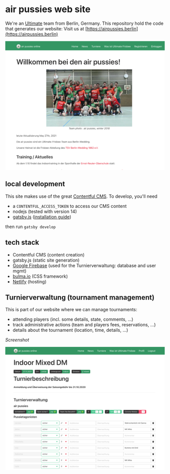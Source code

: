 # air pussies web site

We're an [Ultimate](https://en.wikipedia.org/wiki/Ultimate_(sport)) team from Berlin, Germany. This repository
hold the code that generates our website: Visit us at [https://airpussies.berlin](https://airpussies.berlin)

![screenshot of our homepage](./docs/home.png)

## local development

This site makes use of the great [Contentful CMS](https://www.contentful.com/). To develop, you'll need

* a `CONTENTFUL_ACCESS_TOKEN` to access our CMS content
* nodejs (tested with version 14)
* [gatsby.js](https://www.gatsbyjs.com/docs/quick-start/) ([installation guide](https://www.gatsbyjs.com/docs/tutorial/part-0/#installation-guide))

then run `gatsby develop`

## tech stack

- Contentful CMS (content creation)
- gatsby.js (static site generation)
- [Google Firebase](https://firebase.google.com/) (used for the Turnierverwaltung: database and user mgmt)
- [bulma.io](https://bulma.io/) (CSS framework)
- [Netlify](https://www.netlify.com/) (hosting)

## Turnierverwaltung (tournament management)

This is part of our website where we can manage tournaments:

- attending players (incl. some details, state, comments, ...)
- track administrative actions (team and players fees, reservations, ...)
- details about the tournament (location, time, details, ...)

*Screenshot*

![screenshot of tournament management](./docs/tv.png)
